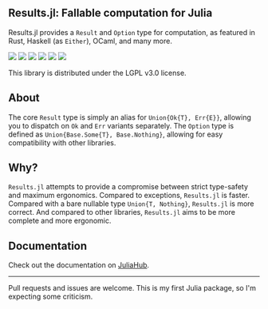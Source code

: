 Results.jl: Fallable computation for Julia
-------------

Results.jl provides a `Result` and `Option` type for computation,
as featured in Rust, Haskell (as `Either`), OCaml, and many more.

[![][ci-badge]][ci-url] [![][codecov-badge]][codecov-url] [![][commit-badge]][commit-url] [![][juliahub-badge]][juliahub-url] [![][docs-stable-badge]][docs-stable-url] [![][docs-dev-badge]][docs-dev-url]

This library is distributed under the LGPL v3.0 license.

## About

The core `Result` type is simply an alias for `Union{Ok{T}, Err{E}}`,
allowing you to dispatch on `Ok` and `Err` variants separately.
The `Option` type is defined as `Union{Base.Some{T}, Base.Nothing}`,
allowing for easy compatibility with other libraries.

## Why?

`Results.jl` attempts to provide a compromise between strict type-safety
and maximum ergonomics. Compared to exceptions, `Results.jl` is faster.
Compared with a bare nullable type `Union{T, Nothing}`, `Results.jl` is
more correct. And compared to other libraries, `Results.jl` aims to be
more complete and more ergonomic.

## Documentation

Check out the documentation on [JuliaHub][docs-stable-url].

-----

Pull requests and issues are welcome. This is my first Julia package, so I'm expecting some criticism.

[ci-badge]: https://github.com/hexane360/Results.jl/workflows/CI/badge.svg
[ci-url]: https://github.com/hexane360/Results.jl/actions?query=workflow%3ACI
[codecov-badge]: https://codecov.io/gh/hexane360/Results.jl/branch/main/graph/badge.svg?token=DXWZVCID51
[codecov-url]: https://codecov.io/gh/hexane360/Results.jl
[commit-badge]: https://img.shields.io/github/last-commit/hexane360/Results.jl
[commit-url]: https://github.com/hexane360/Results.jl/commits
[juliahub-badge]: https://juliahub.com/docs/Results/version.svg
[juliahub-url]: https://juliahub.com/ui/Packages/Results/05hVy
[docs-stable-badge]: https://img.shields.io/badge/docs-stable-blue
[docs-stable-url]: https://juliahub.com/docs/Results/
[docs-dev-badge]: https://img.shields.io/badge/docs-dev-blue
[docs-dev-url]: https://hexane360.github.io/Results.jl/dev/
